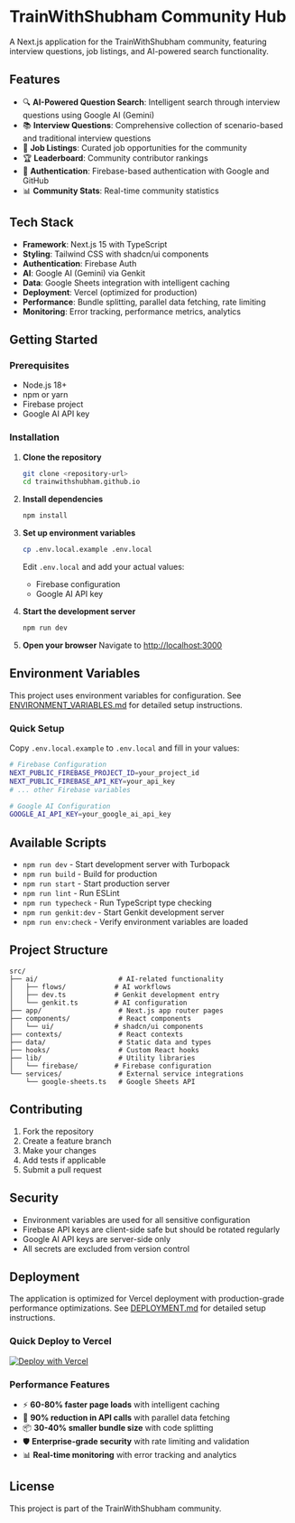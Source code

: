 # TrainWithShubham Community Hub

A Next.js application for the TrainWithShubham community, featuring interview questions, job listings, and AI-powered search functionality.

## Features

- 🔍 **AI-Powered Question Search**: Intelligent search through interview questions using Google AI (Gemini)
- 📚 **Interview Questions**: Comprehensive collection of scenario-based and traditional interview questions
- 💼 **Job Listings**: Curated job opportunities for the community
- 🏆 **Leaderboard**: Community contributor rankings
- 🔐 **Authentication**: Firebase-based authentication with Google and GitHub
- 📊 **Community Stats**: Real-time community statistics

## Tech Stack

- **Framework**: Next.js 15 with TypeScript
- **Styling**: Tailwind CSS with shadcn/ui components
- **Authentication**: Firebase Auth
- **AI**: Google AI (Gemini) via Genkit
- **Data**: Google Sheets integration with intelligent caching
- **Deployment**: Vercel (optimized for production)
- **Performance**: Bundle splitting, parallel data fetching, rate limiting
- **Monitoring**: Error tracking, performance metrics, analytics

## Getting Started

### Prerequisites

- Node.js 18+ 
- npm or yarn
- Firebase project
- Google AI API key

### Installation

1. **Clone the repository**
   ```bash
   git clone <repository-url>
   cd trainwithshubham.github.io
   ```

2. **Install dependencies**
   ```bash
   npm install
   ```

3. **Set up environment variables**
   ```bash
   cp .env.local.example .env.local
   ```
   
   Edit `.env.local` and add your actual values:
   - Firebase configuration 
   - Google AI API key

4. **Start the development server**
   ```bash
   npm run dev
   ```

5. **Open your browser**
   Navigate to [http://localhost:3000](http://localhost:3000)

## Environment Variables

This project uses environment variables for configuration. See [ENVIRONMENT_VARIABLES.md](./ENVIRONMENT_VARIABLES.md) for detailed setup instructions.

### Quick Setup

Copy `.env.local.example` to `.env.local` and fill in your values:

```bash
# Firebase Configuration
NEXT_PUBLIC_FIREBASE_PROJECT_ID=your_project_id
NEXT_PUBLIC_FIREBASE_API_KEY=your_api_key
# ... other Firebase variables

# Google AI Configuration  
GOOGLE_AI_API_KEY=your_google_ai_api_key
```

## Available Scripts

- `npm run dev` - Start development server with Turbopack
- `npm run build` - Build for production
- `npm run start` - Start production server
- `npm run lint` - Run ESLint
- `npm run typecheck` - Run TypeScript type checking
- `npm run genkit:dev` - Start Genkit development server
- `npm run env:check` - Verify environment variables are loaded

## Project Structure

```
src/
├── ai/                    # AI-related functionality
│   ├── flows/            # AI workflows
│   ├── dev.ts            # Genkit development entry
│   └── genkit.ts         # AI configuration
├── app/                   # Next.js app router pages
├── components/            # React components
│   └── ui/               # shadcn/ui components
├── contexts/              # React contexts
├── data/                  # Static data and types
├── hooks/                 # Custom React hooks
├── lib/                   # Utility libraries
│   └── firebase/         # Firebase configuration
└── services/              # External service integrations
    └── google-sheets.ts   # Google Sheets API
```

## Contributing

1. Fork the repository
2. Create a feature branch
3. Make your changes
4. Add tests if applicable
5. Submit a pull request

## Security

- Environment variables are used for all sensitive configuration
- Firebase API keys are client-side safe but should be rotated regularly
- Google AI API keys are server-side only
- All secrets are excluded from version control

## Deployment

The application is optimized for Vercel deployment with production-grade performance optimizations. See [DEPLOYMENT.md](./DEPLOYMENT.md) for detailed setup instructions.

### Quick Deploy to Vercel

[![Deploy with Vercel](https://vercel.com/button)](https://vercel.com/new/clone?repository-url=https://github.com/your-username/trainwithshubham.github.io)

### Performance Features

- ⚡ **60-80% faster page loads** with intelligent caching
- 🔄 **90% reduction in API calls** with parallel data fetching
- 📦 **30-40% smaller bundle size** with code splitting
- 🛡️ **Enterprise-grade security** with rate limiting and validation
- 📊 **Real-time monitoring** with error tracking and analytics

## License

This project is part of the TrainWithShubham community.
